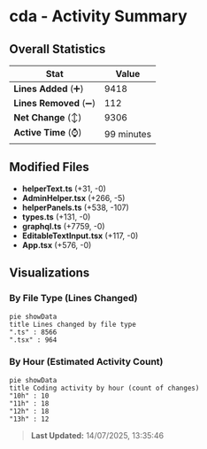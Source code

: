 # cda - Activity Summary 

## Overall Statistics

| Stat                   | Value                                                             |
| ---------------------- | ----------------------------------------------------------------- |
| **Lines Added** (➕)   | 9418                                          |
| **Lines Removed** (➖) | 112                                        |
| **Net Change** (↕)    | 9306                |
| **Active Time** (⌚)   | 99 minutes |


## Modified Files
- **helperText.ts** (+31, -0)
- **AdminHelper.tsx** (+266, -5)
- **helperPanels.ts** (+538, -107)
- **types.ts** (+131, -0)
- **graphql.ts** (+7759, -0)
- **EditableTextInput.tsx** (+117, -0)
- **App.tsx** (+576, -0)

## Visualizations

### By File Type (Lines Changed)

```mermaid
pie showData
title Lines changed by file type
".ts" : 8566
".tsx" : 964
```

### By Hour (Estimated Activity Count)

```mermaid
pie showData
title Coding activity by hour (count of changes)
"10h" : 10
"11h" : 18
"12h" : 18
"13h" : 12
```


> **Last Updated:** 14/07/2025, 13:35:46